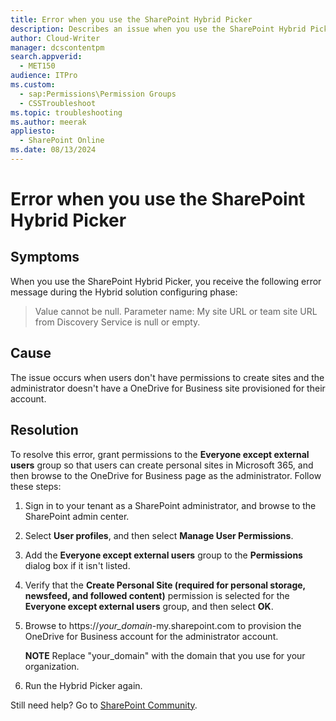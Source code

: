 ```yaml
---
title: Error when you use the SharePoint Hybrid Picker
description: Describes an issue when you use the SharePoint Hybrid Picker.
author: Cloud-Writer
manager: dcscontentpm
search.appverid: 
  - MET150
audience: ITPro
ms.custom: 
  - sap:Permissions\Permission Groups
  - CSSTroubleshoot
ms.topic: troubleshooting
ms.author: meerak
appliesto: 
  - SharePoint Online
ms.date: 08/13/2024
---
```


# Error when you use the SharePoint Hybrid Picker

## Symptoms

When you use the SharePoint Hybrid Picker, you receive the following error message during the Hybrid solution configuring phase:

> Value cannot be null. Parameter name: My site URL or team site URL from Discovery Service is null or empty.

## Cause

The issue occurs when users don't have permissions to create sites and the administrator doesn't have a OneDrive for Business site provisioned for their account.

## Resolution

To resolve this error, grant permissions to the **Everyone except external users** group so that users can create personal sites in Microsoft 365, and then browse to the OneDrive for Business page as the administrator. Follow these steps:

1. Sign in to your tenant as a SharePoint administrator, and browse to the SharePoint admin center.

2. Select **User profiles**, and then select **Manage User Permissions**.

3. Add the **Everyone except external users** group to the **Permissions** dialog box if it isn't listed.

4. Verify that the **Create Personal Site (required for personal storage, newsfeed, and followed content)** permission is selected for the **Everyone except external users** group, and then select **OK**.

5. Browse to https://*your_domain*-my.sharepoint.com to provision the OneDrive for Business account for the administrator account.

   **NOTE** Replace "your_domain" with the domain that you use for your organization.

6. Run the Hybrid Picker again.

Still need help? Go to [SharePoint Community](https://techcommunity.microsoft.com/t5/sharepoint/ct-p/SharePoint).
